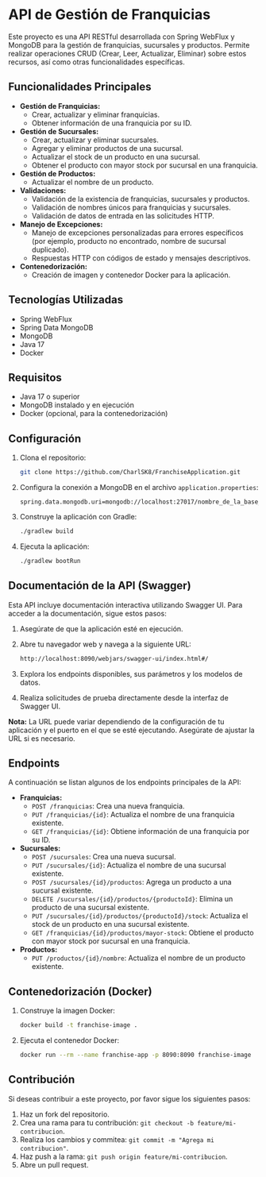 # API de Gestión de Franquicias

Este proyecto es una API RESTful desarrollada con Spring WebFlux y MongoDB para la gestión de franquicias, sucursales y productos. Permite realizar operaciones CRUD (Crear, Leer, Actualizar, Eliminar) sobre estos recursos, así como otras funcionalidades específicas.

## Funcionalidades Principales

* **Gestión de Franquicias:**
    * Crear, actualizar y eliminar franquicias.
    * Obtener información de una franquicia por su ID.
* **Gestión de Sucursales:**
    * Crear, actualizar y eliminar sucursales.
    * Agregar y eliminar productos de una sucursal.
    * Actualizar el stock de un producto en una sucursal.
    * Obtener el producto con mayor stock por sucursal en una franquicia.
* **Gestión de Productos:**
    * Actualizar el nombre de un producto.
* **Validaciones:**
    * Validación de la existencia de franquicias, sucursales y productos.
    * Validación de nombres únicos para franquicias y sucursales.
    * Validación de datos de entrada en las solicitudes HTTP.
* **Manejo de Excepciones:**
    * Manejo de excepciones personalizadas para errores específicos (por ejemplo, producto no encontrado, nombre de sucursal duplicado).
    * Respuestas HTTP con códigos de estado y mensajes descriptivos.
* **Contenedorización:**
    * Creación de imagen y contenedor Docker para la aplicación.

## Tecnologías Utilizadas

* Spring WebFlux
* Spring Data MongoDB
* MongoDB
* Java 17
* Docker

## Requisitos

* Java 17 o superior
* MongoDB instalado y en ejecución
* Docker (opcional, para la contenedorización)

## Configuración

1.  Clona el repositorio:

    ```bash
    git clone https://github.com/CharlSK8/FranchiseApplication.git
    ```

2.  Configura la conexión a MongoDB en el archivo `application.properties`:

    ```properties
    spring.data.mongodb.uri=mongodb://localhost:27017/nombre_de_la_base_de_datos
    ```

3.  Construye la aplicación con Gradle:

    ```bash
    ./gradlew build
    ```

4.  Ejecuta la aplicación:

    ```bash
    ./gradlew bootRun
    ```

## Documentación de la API (Swagger)

Esta API incluye documentación interactiva utilizando Swagger UI. Para acceder a la documentación, sigue estos pasos:

1. Asegúrate de que la aplicación esté en ejecución.
2. Abre tu navegador web y navega a la siguiente URL:

    ```bash
    http://localhost:8090/webjars/swagger-ui/index.html#/
    ```

3. Explora los endpoints disponibles, sus parámetros y los modelos de datos.
4. Realiza solicitudes de prueba directamente desde la interfaz de Swagger UI.

**Nota:** La URL puede variar dependiendo de la configuración de tu aplicación y el puerto en el que se esté ejecutando. Asegúrate de ajustar la URL si es necesario.

## Endpoints

A continuación se listan algunos de los endpoints principales de la API:

* **Franquicias:**
    * `POST /franquicias`: Crea una nueva franquicia.
    * `PUT /franquicias/{id}`: Actualiza el nombre de una franquicia existente.
    * `GET /franquicias/{id}`: Obtiene información de una franquicia por su ID.
* **Sucursales:**
    * `POST /sucursales`: Crea una nueva sucursal.
    * `PUT /sucursales/{id}`: Actualiza el nombre de una sucursal existente.
    * `POST /sucursales/{id}/productos`: Agrega un producto a una sucursal existente.
    * `DELETE /sucursales/{id}/productos/{productoId}`: Elimina un producto de una sucursal existente.
    * `PUT /sucursales/{id}/productos/{productoId}/stock`: Actualiza el stock de un producto en una sucursal existente.
    * `GET /franquicias/{id}/productos/mayor-stock`: Obtiene el producto con mayor stock por sucursal en una franquicia.
* **Productos:**
    * `PUT /productos/{id}/nombre`: Actualiza el nombre de un producto existente.

## Contenedorización (Docker)

1.  Construye la imagen Docker:

    ```bash
    docker build -t franchise-image .
    ```

2.  Ejecuta el contenedor Docker:

    ```bash
    docker run --rm --name franchise-app -p 8090:8090 franchise-image
    ```

## Contribución

Si deseas contribuir a este proyecto, por favor sigue los siguientes pasos:

1.  Haz un fork del repositorio.
2.  Crea una rama para tu contribución: `git checkout -b feature/mi-contribucion`.
3.  Realiza los cambios y commitea: `git commit -m "Agrega mi contribucion"`.
4.  Haz push a la rama: `git push origin feature/mi-contribucion`.
5.  Abre un pull request.